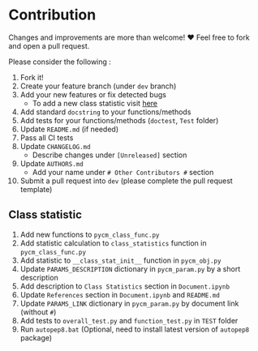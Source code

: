 # Contribution			

Changes and improvements are more than welcome! ❤️ Feel free to fork and open a pull request.		


Please consider the following :


1. Fork it!
2. Create your feature branch (under `dev` branch)
3. Add your new features or fix detected bugs
	- To add a new class statistic visit [here]()
4. Add standard `docstring` to your functions/methods
5. Add tests for your functions/methods (`doctest`, `Test` folder)
6. Update `README.md` (if needed)
7. Pass all CI tests
8. Update `CHANGELOG.md`
	- Describe changes under `[Unreleased]` section
9. Update `AUTHORS.md`
	- Add your name under `# Other Contributors #` section
10. Submit a pull request into `dev` (please complete the pull request template)


## Class statistic 

1. Add new functions to `pycm_class_func.py`
2. Add statistic calculation to `class_statistics` function in `pycm_class_func.py`
3. Add statistic to `__class_stat_init__` function in `pycm_obj.py`
4. Update `PARAMS_DESCRIPTION` dictionary in `pycm_param.py` by a short description
5. Add description to `Class Statistics` section in `Document.ipynb`
6. Update `References` section in `Document.ipynb` and `README.md`
7. Update `PARAMS_LINK` dictionary in `pycm_param.py` by document link (without `#`)
9. Add tests to `overall_test.py` and `function_test.py` in `TEST` folder
10. Run `autopep8.bat` (Optional, need to install latest version of `autopep8` package)